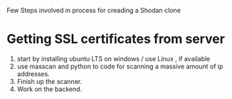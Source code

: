 Few Steps involved in process for creading a Shodan clone 

# Getting SSL certificates from server 
 1. start by installing ubuntu LTS on windows / use Linux , if available
 2. use masscan and python to code for scanning a massive amount of ip addresses.
 3. Finish up the scanner.
 4. Work on the backend.
